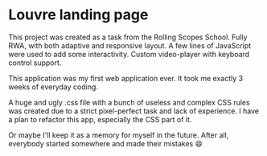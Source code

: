 # Louvre landing page

This project was created as a task from the Rolling Scopes School.
Fully RWA, with both adaptive and responsive layout.
A few lines of JavaScript were used to add some interactivity.
Custom video-player with keyboard control support.

This application was my first web application ever.
It took me exactly 3 weeks of everyday coding.

A huge and ugly .css file with a bunch of useless and complex CSS rules was created due to a strict pixel-perfect task and lack of experience.
I have a plan to refactor this app, especially the CSS part of it.

Or maybe I'll keep it as a memory for myself in the future.
After all, everybody started somewhere and made their mistakes 😄